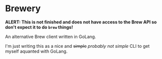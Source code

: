 # Brewery

**ALERT: This is not finished and does not have access to the Brew API so don't expect it to do `brew` things!**

An alternative Brew client written in GoLang.

I'm just writing this as a nice and ~~simple~~ _probably not simple_ CLI to get myself aquanted with GoLang.
